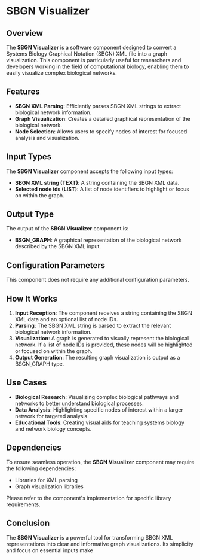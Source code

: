# SBGN Visualizer

## Overview
The **SBGN Visualizer** is a software component designed to convert a Systems Biology Graphical Notation (SBGN) XML file into a graph visualization. This component is particularly useful for researchers and developers working in the field of computational biology, enabling them to easily visualize complex biological networks.

## Features
- **SBGN XML Parsing**: Efficiently parses SBGN XML strings to extract biological network information.
- **Graph Visualization**: Creates a detailed graphical representation of the biological network.
- **Node Selection**: Allows users to specify nodes of interest for focused analysis and visualization.

## Input Types
The **SBGN Visualizer** component accepts the following input types:

- **SBGN XML string (TEXT)**: A string containing the SBGN XML data.
- **Selected node ids (LIST)**: A list of node identifiers to highlight or focus on within the graph.

## Output Type
The output of the **SBGN Visualizer** component is:

- **BSGN_GRAPH**: A graphical representation of the biological network described by the SBGN XML input.

## Configuration Parameters
This component does not require any additional configuration parameters.

## How It Works
1. **Input Reception**: The component receives a string containing the SBGN XML data and an optional list of node IDs.
2. **Parsing**: The SBGN XML string is parsed to extract the relevant biological network information.
3. **Visualization**: A graph is generated to visually represent the biological network. If a list of node IDs is provided, these nodes will be highlighted or focused on within the graph.
4. **Output Generation**: The resulting graph visualization is output as a BSGN_GRAPH type.

## Use Cases
- **Biological Research**: Visualizing complex biological pathways and networks to better understand biological processes.
- **Data Analysis**: Highlighting specific nodes of interest within a larger network for targeted analysis.
- **Educational Tools**: Creating visual aids for teaching systems biology and network biology concepts.

## Dependencies
To ensure seamless operation, the **SBGN Visualizer** component may require the following dependencies:
- Libraries for XML parsing
- Graph visualization libraries

Please refer to the component's implementation for specific library requirements.

## Conclusion
The **SBGN Visualizer** is a powerful tool for transforming SBGN XML representations into clear and informative graph visualizations. Its simplicity and focus on essential inputs make